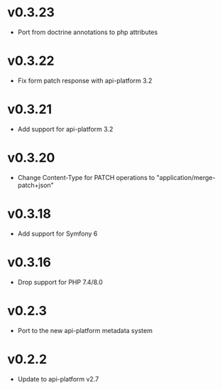 # v0.3.23

* Port from doctrine annotations to php attributes

# v0.3.22

* Fix form patch response with api-platform 3.2

# v0.3.21

* Add support for api-platform 3.2

# v0.3.20

* Change Content-Type for PATCH operations to "application/merge-patch+json"

# v0.3.18

* Add support for Symfony 6

# v0.3.16

* Drop support for PHP 7.4/8.0

# v0.2.3

* Port to the new api-platform metadata system

# v0.2.2

* Update to api-platform v2.7
